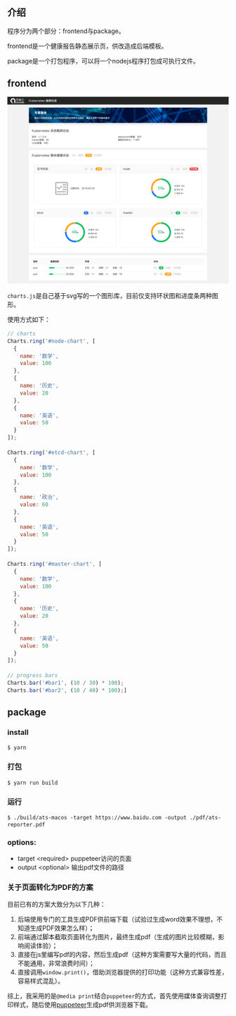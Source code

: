 
## 介绍

程序分为两个部分：frontend与package。

frontend是一个健康报告静态展示页，供改造成后端模板。

package是一个打包程序，可以将一个nodejs程序打包成可执行文件。

## frontend

![capture](./capture.png)

`charts.js`是自己基于svg写的一个图形库，目前仅支持环状图和进度条两种图形。

使用方式如下：

```javascript
// charts
Charts.ring('#node-chart', [
  {
    name: '数学',
    value: 100
  },
  {
    name: '历史',
    value: 20
  },
  {
    name: '英语',
    value: 50
  }
]);

Charts.ring('#etcd-chart', [
  {
    name: '数学',
    value: 100
  },
  {
    name: '政治',
    value: 60
  },
  {
    name: '英语',
    value: 50
  }
]);

Charts.ring('#master-chart', [
  {
    name: '数学',
    value: 100
  },
  {
    name: '历史',
    value: 20
  },
  {
    name: '英语',
    value: 50
  }
]);

// progress bars
Charts.bar('#bar1', (10 / 30) * 100);
Charts.bar('#bar2', (10 / 40) * 100);]
```

## package

### install

```shell
$ yarn
```

### 打包

```shel
$ yarn run build
```

### 运行

```shell
$ ./build/ats-macos -target https://www.baidu.com -output ./pdf/ats-reporter.pdf
```

### options:

- target \<required> puppeteer访问的页面
- output \<optional> 输出pdf文件的路径


### 关于页面转化为PDF的方案

目前已有的方案大致分为以下几种：

1. 后端使用专门的工具生成PDF供前端下载（试验过生成word效果不理想，不知道生成PDF效果怎么样）；
2. 前端通过脚本截取页面转化为图片，最终生成pdf（生成的图片比较模糊，影响阅读体验）；
3. 直接在js里编写pdf的内容，然后生成pdf（这种方案需要写大量的代码，而且不能通用，非常浪费时间）；
4. 直接调用`window.print()`，借助浏览器提供的打印功能（这种方式兼容性差，容易样式混乱）。

综上，我采用的是`@media print`结合`puppeteer`的方式，首先使用媒体查询调整打印样式，随后使用[puppeteer](https://github.com/GoogleChrome/puppeteer)生成pdf供浏览器下载。